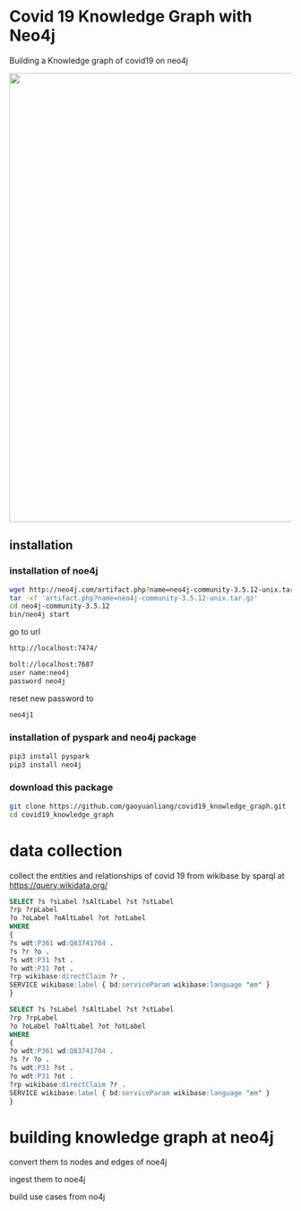 # Covid 19 Knowledge Graph with Neo4j 

Building a Knowledge graph of covid19 on neo4j 

<img src="https://github.com/gaoyuanliang/covid_knowledge_graph/raw/master/WX20200819-180451%402x.png" width="800">

## installation 

### installation of noe4j

```bash
wget http://neo4j.com/artifact.php?name=neo4j-community-3.5.12-unix.tar.gz
tar -xf 'artifact.php?name=neo4j-community-3.5.12-unix.tar.gz'
cd neo4j-community-3.5.12
bin/neo4j start
```

go to url 
```bash
http://localhost:7474/

bolt://localhost:7687
user name:neo4j
password neo4j
```

reset new password to 
```bash
neo4j1
```

### installation of pyspark and neo4j package

```bash
pip3 install pyspark
pip3 install neo4j
```

### download this package 

```bash
git clone https://github.com/gaoyuanliang/covid19_knowledge_graph.git
cd covid19_knowledge_graph
```

# data collection 

collect the entities and relationships of covid 19 from wikibase by sparql  at https://query.wikidata.org/

```sql
SELECT ?s ?sLabel ?sAltLabel ?st ?stLabel 
?rp ?rpLabel 
?o ?oLabel ?oAltLabel ?ot ?otLabel 
WHERE
{
?s wdt:P361 wd:Q83741704 .
?s ?r ?o .
?s wdt:P31 ?st .
?o wdt:P31 ?ot .
?rp wikibase:directClaim ?r . 
SERVICE wikibase:label { bd:serviceParam wikibase:language "en" }
}

SELECT ?s ?sLabel ?sAltLabel ?st ?stLabel 
?rp ?rpLabel 
?o ?oLabel ?oAltLabel ?ot ?otLabel 
WHERE
{
?o wdt:P361 wd:Q83741704 .
?s ?r ?o .
?s wdt:P31 ?st .
?o wdt:P31 ?ot .
?rp wikibase:directClaim ?r . 
SERVICE wikibase:label { bd:serviceParam wikibase:language "en" }
}

```

# building knowledge graph at neo4j 

convert them to nodes and edges of noe4j

ingest them to noe4j

build use cases from no4j 
